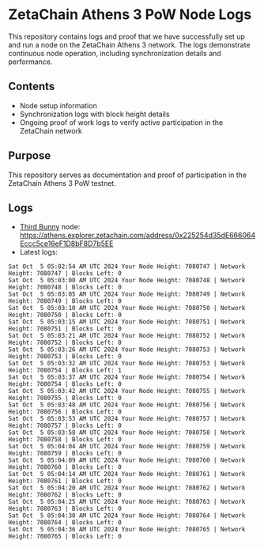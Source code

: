 # ZetaChain Athens 3 PoW Node Logs
This repository contains logs and proof that we have successfully set up and run a node on the ZetaChain Athens 3 network. The logs demonstrate continuous node operation, including synchronization details and performance.

## Contents
- Node setup information
- Synchronization logs with block height details
- Ongoing proof of work logs to verify active participation in the ZetaChain network

## Purpose
This repository serves as documentation and proof of participation in the ZetaChain Athens 3 PoW testnet.

## Logs

- [Third Bunny](https://thirdbunny.xyz/) node: https://athens.explorer.zetachain.com/address/0x225254d35dE666064Eccc5ce16eF1D8bF8D7b5EE
- Latest logs:
```
Sat Oct  5 05:02:54 AM UTC 2024 Your Node Height: 7080747 | Network Height: 7080747 | Blocks Left: 0
Sat Oct  5 05:03:00 AM UTC 2024 Your Node Height: 7080748 | Network Height: 7080748 | Blocks Left: 0
Sat Oct  5 05:03:05 AM UTC 2024 Your Node Height: 7080749 | Network Height: 7080749 | Blocks Left: 0
Sat Oct  5 05:03:10 AM UTC 2024 Your Node Height: 7080750 | Network Height: 7080750 | Blocks Left: 0
Sat Oct  5 05:03:15 AM UTC 2024 Your Node Height: 7080751 | Network Height: 7080751 | Blocks Left: 0
Sat Oct  5 05:03:21 AM UTC 2024 Your Node Height: 7080752 | Network Height: 7080752 | Blocks Left: 0
Sat Oct  5 05:03:26 AM UTC 2024 Your Node Height: 7080753 | Network Height: 7080753 | Blocks Left: 0
Sat Oct  5 05:03:32 AM UTC 2024 Your Node Height: 7080753 | Network Height: 7080754 | Blocks Left: 1
Sat Oct  5 05:03:37 AM UTC 2024 Your Node Height: 7080754 | Network Height: 7080754 | Blocks Left: 0
Sat Oct  5 05:03:42 AM UTC 2024 Your Node Height: 7080755 | Network Height: 7080755 | Blocks Left: 0
Sat Oct  5 05:03:48 AM UTC 2024 Your Node Height: 7080756 | Network Height: 7080756 | Blocks Left: 0
Sat Oct  5 05:03:53 AM UTC 2024 Your Node Height: 7080757 | Network Height: 7080757 | Blocks Left: 0
Sat Oct  5 05:03:58 AM UTC 2024 Your Node Height: 7080758 | Network Height: 7080758 | Blocks Left: 0
Sat Oct  5 05:04:04 AM UTC 2024 Your Node Height: 7080759 | Network Height: 7080759 | Blocks Left: 0
Sat Oct  5 05:04:09 AM UTC 2024 Your Node Height: 7080760 | Network Height: 7080760 | Blocks Left: 0
Sat Oct  5 05:04:14 AM UTC 2024 Your Node Height: 7080761 | Network Height: 7080761 | Blocks Left: 0
Sat Oct  5 05:04:20 AM UTC 2024 Your Node Height: 7080762 | Network Height: 7080762 | Blocks Left: 0
Sat Oct  5 05:04:25 AM UTC 2024 Your Node Height: 7080763 | Network Height: 7080763 | Blocks Left: 0
Sat Oct  5 05:04:30 AM UTC 2024 Your Node Height: 7080764 | Network Height: 7080764 | Blocks Left: 0
Sat Oct  5 05:04:36 AM UTC 2024 Your Node Height: 7080765 | Network Height: 7080765 | Blocks Left: 0
```

